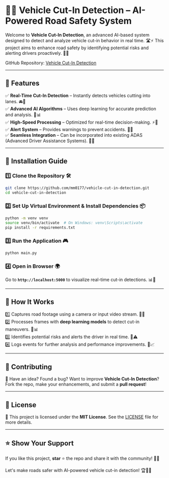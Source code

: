 # 🚗💨 Vehicle Cut-In Detection – AI-Powered Road Safety System

Welcome to **Vehicle Cut-In Detection**, an advanced AI-based system designed to detect and analyze vehicle cut-in behavior in real time. 🛣️⚡ This project aims to enhance road safety by identifying potential risks and alerting drivers proactively. 🚀🤖

GitHub Repository: [Vehicle Cut-In Detection](https://github.com/mm0177/vehicle-cut-in-detection)

---

## 📌 Features

✅ **Real-Time Cut-In Detection** – Instantly detects vehicles cutting into lanes. 🚘📡  
✅ **Advanced AI Algorithms** – Uses deep learning for accurate prediction and analysis. 🧠📊  
✅ **High-Speed Processing** – Optimized for real-time decision-making. ⚡🚦  
✅ **Alert System** – Provides warnings to prevent accidents. 🔔🚨  
✅ **Seamless Integration** – Can be incorporated into existing ADAS (Advanced Driver Assistance Systems). 🔄🚗  

---

## 🚀 Installation Guide

### 1️⃣ Clone the Repository 🛠️  
```bash
git clone https://github.com/mm0177/vehicle-cut-in-detection.git
cd vehicle-cut-in-detection
```

### 2️⃣ Set Up Virtual Environment & Install Dependencies 📦  
```bash
python -m venv venv
source venv/bin/activate  # On Windows: venv\Scripts\activate
pip install -r requirements.txt
```

### 3️⃣ Run the Application 🎮  
```bash
python main.py
```

### 4️⃣ Open in Browser 🌍  
Go to **`http://localhost:5000`** to visualize real-time cut-in detections. 📊🚗  

---

## 🎯 How It Works

1️⃣ Captures road footage using a camera or input video stream. 🎥📡  
2️⃣ Processes frames with **deep learning models** to detect cut-in maneuvers. 🧠📊  
3️⃣ Identifies potential risks and alerts the driver in real time. 🚨⚠️  
4️⃣ Logs events for further analysis and performance improvements. 📜📈  

---

## 🤝 Contributing

🚀 Have an idea? Found a bug? Want to improve **Vehicle Cut-In Detection**?  
Fork the repo, make your enhancements, and submit a **pull request**!  

---

## 📜 License

📝 This project is licensed under the **MIT License**. See the [LICENSE](LICENSE) file for more details.  

---

## ⭐ Show Your Support

If you like this project, **star** ⭐ the repo and share it with the community! 🚗💡  

Let's make roads safer with AI-powered vehicle cut-in detection! 🏆🤖🚦

